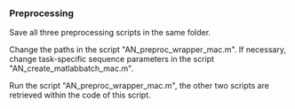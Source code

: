 ### Preprocessing

Save all three preprocessing scripts in the same folder.

Change the paths in the script "AN_preproc_wrapper_mac.m". If necessary, change task-specific sequence parameters in the script "AN_create_matlabbatch_mac.m".

Run the script "AN_preproc_wrapper_mac.m", the other two scripts are retrieved within the code of this script.
